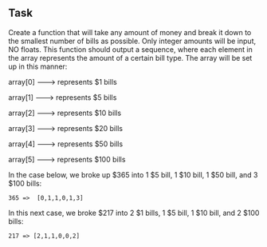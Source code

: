 ﻿## Task
Create a function that will take any amount of money and break it down to the smallest number of bills as possible. Only integer amounts will be input, NO floats. This function should output a sequence, where each element in the array represents the amount of a certain bill type. The array will be set up in this manner:

array[0] ---> represents $1 bills

array[1] ---> represents $5 bills

array[2] ---> represents $10 bills

array[3] ---> represents $20 bills

array[4] ---> represents $50 bills

array[5] ---> represents $100 bills

In the case below, we broke up $365 into 1 $5 bill, 1 $10 bill, 1 $50 bill, and 3 $100 bills:
```
365 =>  [0,1,1,0,1,3]
```
In this next case, we broke $217 into 2 $1 bills, 1 $5 bill, 1 $10 bill, and 2 $100 bills:
```
217 => [2,1,1,0,0,2]
```